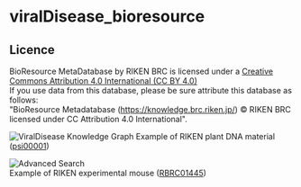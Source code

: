 # viralDisease_bioresource

## Licence
BioResource MetaDatabase by RIKEN BRC is licensed under a [Creative Commons Attribution 4.0 International (CC BY 4.0)](https://creativecommons.org/licenses/by/4.0/)  
If you use data from this database, please be sure attribute this database as follows:  
"BioResource Metadatabase (https://knowledge.brc.riken.jp/) © RIKEN BRC licensed under CC Attribution 4.0 International".  

![ViralDisease Knowledge Graph](https://github.com/kushidat/bioresourceKG_schema/assets/1106622/f3a59b63-6e08-4847-b66d-3545d3daa4eb)
Example of RIKEN plant DNA material ([psi00001](https://plant.rtc.riken.jp/resource/psi/psi_detail.html?brcno=psi00001))  

![Advanced Search](https://github.com/kushidat/bioresourceKG_schema/assets/1106622/8be6a85d-8af6-4586-b137-596c925e0d31)  
Example of RIKEN experimental mouse ([RBRC01445](https://knowledge.brc.riken.jp/resource/animal/card?__lang__=en&brc_no=RBRC01445))
